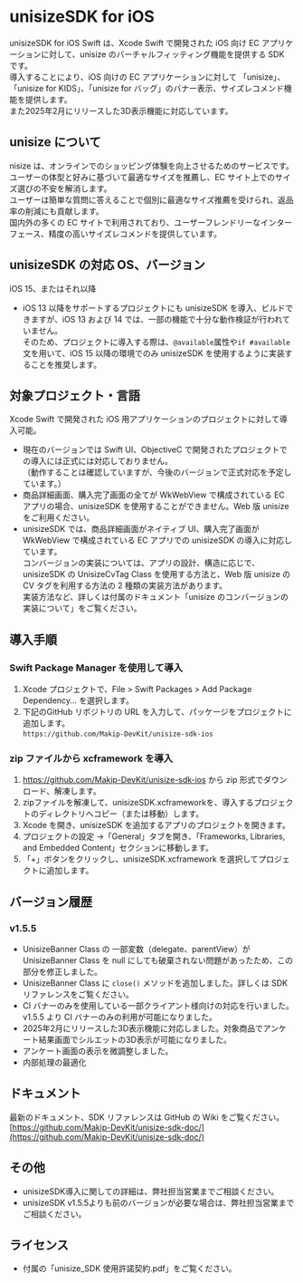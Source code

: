 # unisizeSDK for iOS

unisizeSDK for iOS Swift は、Xcode Swift で開発された iOS 向け EC アプリケーションに対して、unisize のバーチャルフィッティング機能を提供する SDK です。  
導入することにより、iOS 向けの EC アプリケーションに対して 「unisize」、「unisize for KIDS」、「unisize for バッグ」のバナー表示、サイズレコメンド機能を提供します。  
また2025年2月にリリースした3D表示機能に対応しています。  

## unisize について

nisize は、オンラインでのショッピング体験を向上させるためのサービスです。ユーザーの体型と好みに基づいて最適なサイズを推薦し、EC サイト上でのサイズ選びの不安を解消します。  
ユーザーは簡単な質問に答えることで個別に最適なサイズ推薦を受けられ、返品率の削減にも貢献します。  
国内外の多くの EC サイトで利用されており、ユーザーフレンドリーなインターフェース、精度の高いサイズレコメンドを提供しています。  

## unisizeSDK の対応 OS、バージョン

iOS 15、またはそれ以降

- iOS 13 以降をサポートするプロジェクトにも unisizeSDK を導入、ビルドできますが、iOS 13 および 14 では、一部の機能で十分な動作検証が行われていません。  
  そのため、プロジェクトに導入する際は、`@available`属性や`if #available`文を用いて、iOS 15 以降の環境でのみ unisizeSDK を使用するように実装することを推奨します。

## 対象プロジェクト・言語

Xcode Swift で開発された iOS 用アプリケーションのプロジェクトに対して導入可能。

- 現在のバージョンでは Swift UI、ObjectiveC で開発されたプロジェクトでの導入には正式には対応しておりません。<br>（動作することは確認していますが、今後のバージョンで正式対応を予定しています。）
- 商品詳細画面、購入完了画面の全てが WkWebView で構成されている EC アプリの場合、unisizeSDK を使用することができません。Web 版 unisize をご利用ください。
- unisizeSDK では、商品詳細画面がネイティブ UI、購入完了画面が WkWebView で構成されている EC アプリでの unisizeSDK の導入に対応しています。<br>
  コンバージョンの実装については、アプリの設計、構造に応じで、unisizeSDK の UnisizeCvTag Class を使用する方法と、Web 版 unisize の CV タグを利用する方法の 2 種類の実装方法があります。<br>
  実装方法など、詳しくは付属のドキュメント「unisize のコンバージョンの実装について」をご覧ください。

## 導入手順

### Swift Package Manager を使用して導入

1. Xcode プロジェクトで、File > Swift Packages > Add Package Dependency... を選択します。
2. 下記のGitHub リポジトリの URL を入力して、パッケージをプロジェクトに追加します。<br>`https://github.com/Makip-DevKit/unisize-sdk-ios`
  
### zip ファイルから xcframework を導入

1. https://github.com/Makip-DevKit/unisize-sdk-ios から zip 形式でダウンロード、解凍します。
2. zipファイルを解凍して、unisizeSDK.xcframeworkを、導入するプロジェクトのディレクトリへコピー（または移動）します。
3. Xcode を開き、unisizeSDK を追加するアプリのプロジェクトを開きます。
4. プロジェクトの設定 →「General」タブを開き、「Frameworks, Libraries, and Embedded Content」セクションに移動します。
5. 「+」ボタンをクリックし、unisizeSDK.xcframework を選択してプロジェクトに追加します。

## バージョン履歴

### v1.5.5

- UnisizeBanner Class の 一部変数（delegate、parentView）が UnisizeBanner Class を null にしても破棄されない問題があったため、この部分を修正しました。
- UnisizeBanner Class に `close()` メソッドを追加しました。詳しくは SDK リファレンスをご覧ください。
- CI バナーのみを使用している一部クライアント様向けの対応を行いました。v1.5.5 より CI バナーのみの利用が可能になりました。
- 2025年2月にリリースした3D表示機能に対応しました。対象商品でアンケート結果画面でシルエットの3D表示が可能になりました。
- アンケート画面の表示を微調整しました。
- 内部処理の最適化

## ドキュメント

最新のドキュメント、SDK リファレンスは GitHub の Wiki をご覧ください。  
[https://github.com/Makip-DevKit/unisize-sdk-doc/](https://github.com/Makip-DevKit/unisize-sdk-doc/)


## その他
- unisizeSDK導入に関しての詳細は、弊社担当営業までご相談ください。
- unisizeSDK v1.5.5よりも前のバージョンが必要な場合は、弊社担当営業までご相談ください。

## ライセンス
- 付属の「unisize_SDK 使用許諾契約.pdf」をご覧ください。

